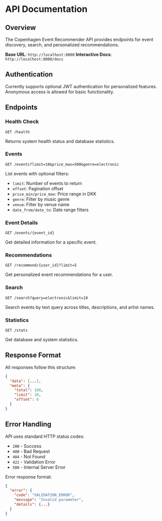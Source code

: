 # API Documentation

## Overview

The Copenhagen Event Recommender API provides endpoints for event discovery, search, and personalized recommendations.

**Base URL**: `http://localhost:8000`
**Interactive Docs**: `http://localhost:8000/docs`

## Authentication

Currently supports optional JWT authentication for personalized features. Anonymous access is allowed for basic functionality.

## Endpoints

### Health Check
```http
GET /health
```
Returns system health status and database statistics.

### Events
```http
GET /events?limit=10&price_max=500&genre=electronic
```
List events with optional filters:
- `limit`: Number of events to return
- `offset`: Pagination offset
- `price_min/price_max`: Price range in DKK
- `genre`: Filter by music genre
- `venue`: Filter by venue name
- `date_from/date_to`: Date range filters

### Event Details
```http
GET /events/{event_id}
```
Get detailed information for a specific event.

### Recommendations
```http
GET /recommend/{user_id}?limit=5
```
Get personalized event recommendations for a user.

### Search
```http
GET /search?query=electronic&limit=10
```
Search events by text query across titles, descriptions, and artist names.

### Statistics
```http
GET /stats
```
Get database and system statistics.

## Response Format

All responses follow this structure:
```json
{
  "data": [...],
  "meta": {
    "total": 100,
    "limit": 10,
    "offset": 0
  }
}
```

## Error Handling

API uses standard HTTP status codes:
- `200` - Success
- `400` - Bad Request
- `404` - Not Found
- `422` - Validation Error
- `500` - Internal Server Error

Error response format:
```json
{
  "error": {
    "code": "VALIDATION_ERROR",
    "message": "Invalid parameter",
    "details": {...}
  }
}
```